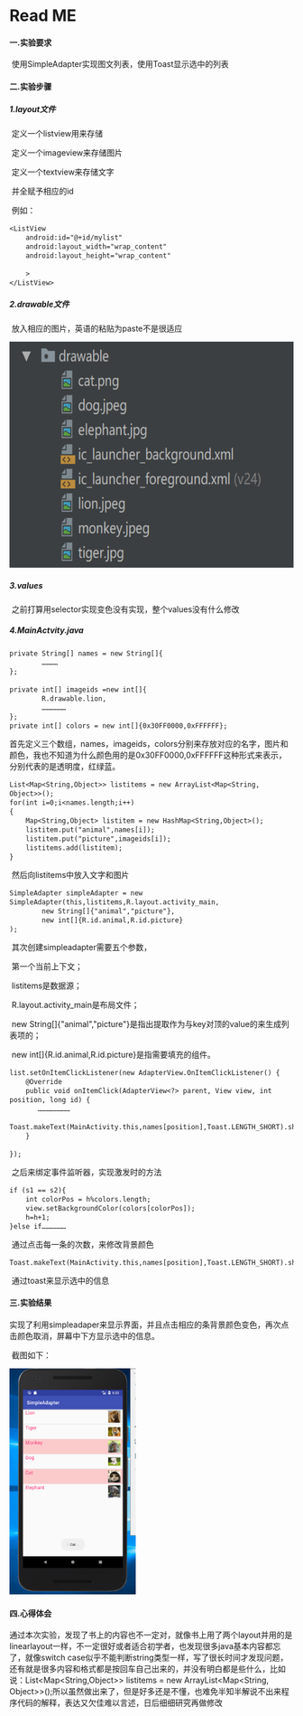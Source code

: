 # Read ME

#### 一.实验要求

​	使用SimpleAdapter实现图文列表，使用Toast显示选中的列表

#### 二.实验步骤

##### 1.layout文件

​	定义一个listview用来存储

​	定义一个imageview来存储图片

​	定义一个textview来存储文字

​	并全赋予相应的id

​	例如：

```
<ListView
    android:id="@+id/mylist"
    android:layout_width="wrap_content"
    android:layout_height="wrap_content"

    >
</ListView>
```

##### 2.drawable文件

​	放入相应的图片，英语的粘贴为paste不是很适应

<img src="https://github.com/chaozhankai/AS-product/blob/master/text4/text4/SimpleAdapter/app/drawable.png" height="400" alt="Screenshot"/>

##### 3.values

​	之前打算用selector实现变色没有实现，整个values没有什么修改



##### 4.MainActvity.java

```
private String[] names = new String[]{
        …………
};

private int[] imageids =new int[]{
        R.drawable.lion,
        ………………
};
private int[] colors = new int[]{0x30FF0000,0xFFFFFF};
```

​	首先定义三个数组，names，imageids，colors分别来存放对应的名字，图片和颜色，我也不知道为什么颜色用的是0x30FF0000,0xFFFFFF这种形式来表示，分别代表的是透明度，红绿蓝。

```
List<Map<String,Object>> listitems = new ArrayList<Map<String, Object>>();
for(int i=0;i<names.length;i++)
{
    Map<String,Object> listitem = new HashMap<String,Object>();
    listitem.put("animal",names[i]);
    listitem.put("picture",imageids[i]);
    listitems.add(listitem);
}
```

​	然后向listitems中放入文字和图片

```
SimpleAdapter simpleAdapter = new SimpleAdapter(this,listitems,R.layout.activity_main,
        new String[]{"animal","picture"},
        new int[]{R.id.animal,R.id.picture}
);
```

​	其次创建simpleadapter需要五个参数，

​		第一个当前上下文；

​		listitems是数据源；

​		R.layout.activity_main是布局文件；

​		new String[]{"animal","picture"}是指出提取作为与key对顶的value的来生成列表项的；

​		new int[]{R.id.animal,R.id.picture}是指需要填充的组件。

```
list.setOnItemClickListener(new AdapterView.OnItemClickListener() {
    @Override
    public void onItemClick(AdapterView<?> parent, View view, int position, long id) {
       ……………………
        Toast.makeText(MainActivity.this,names[position],Toast.LENGTH_SHORT).show();
    }

});
```

​	之后来绑定事件监听器，实现激发时的方法

```
if (s1 == s2){
    int colorPos = h%colors.length;
    view.setBackgroundColor(colors[colorPos]);
    h=h+1;
}else if………………
```

​	通过点击每一条的次数，来修改背景颜色

```
Toast.makeText(MainActivity.this,names[position],Toast.LENGTH_SHORT).show();
```

​	通过toast来显示选中的信息

#### 三.实验结果

​	实现了利用simpleadaper来显示界面，并且点击相应的条背景颜色变色，再次点击颜色取消，屏幕中下方显示选中的信息。

​	截图如下：

<img src="https://github.com/chaozhankai/AS-product/blob/master/text4/text4/SimpleAdapter/app/SimlpeAdapter.png" height="400" alt="Screenshot"/>

#### 四.心得体会

​	通过本次实验，发现了书上的内容也不一定对，就像书上用了两个layout并用的是linearlayout一样，不一定很好或者适合初学者，也发现很多java基本内容都忘了，就像switch case似乎不能判断string类型一样，写了很长时间才发现问题，还有就是很多内容和格式都是按回车自己出来的，并没有明白都是些什么，比如说：List<Map<String,Object>> listitems = new ArrayList<Map<String, Object>>();所以虽然做出来了，但是好多还是不懂，也难免半知半解说不出来程序代码的解释，表达又欠佳难以言述，日后细细研究再做修改